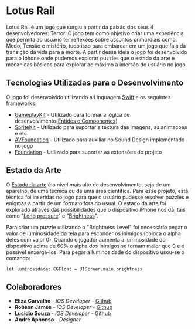 # Lotus Rail
 
Lotus Rail é um jogo que surgiu a partir da paixão dos seus 4 desenvolvedores: Terror. O jogo tem como objetivo criar uma experiência que permita ao usuário ter reflexões sobre assuntos primordiais como: Medo, Tensão e mistério, tudo isso para embarcar em um jogo que fala da transição da vida para a morte. A partir dessa ideia o jogo foi desenvolvido para o Iphone onde pudemos explorar puzzles que o estado da arte e mecanicas básicas para explorar ao máximo a imersão do usuário no jogo. 

## Tecnologias Utilizadas para o Desenvolvimento

O jogo foi desenvolvido utilizando a Linguagem [Swift](https://swift.org) e os seguintes frameworks:

* [GameplayKit](https://developer.apple.com/documentation/gameplaykit) - Utilizado para formar a lógica de desenvolvimento([Entides e Componentes](https://developer.apple.com/library/archive/documentation/General/Conceptual/GameplayKit_Guide/EntityComponent.html)) 
* [SpriteKit](https://developer.apple.com/spritekit/) - Utilizado para suportar a textura das imagens, as animaçoes e etc. 
* [AVFoundation](https://developer.apple.com/av-foundation/) - Utilizado para auxiliar no Sound Design implementado no jogo
* [Foundation](https://developer.apple.com/documentation/foundation) - Utilizado para suportar as extensões do projeto

## Estado da Arte 

O [Estado da arte](https://pt.wikipedia.org/wiki/Estado_da_arte) é o nível mais alto de desenvolvimento, seja de um aparelho, de uma técnica ou de uma área científica. Para esse projeto, está técnica foi inseridas no jogo para que o usuário pudesse resolver puzzles e enigmas a partir de um formato fora do usual. O estado da arte foi explorado através das possibilidades que o dispositivo iPhone nos dá, tais como "[Long pressure](https://developer.apple.com/documentation/uikit/touches_presses_and_gestures/handling_uikit_gestures/handling_long-press_gestures)" e "[Brightness](https://developer.apple.com/documentation/uikit/uiscreen/1617830-brightness)". 

Para criar um puzzle utilizando o "Brightness Level" foi necessário pegar o valor de luminosidade da tela para esconder os inimigos (coloca o alpha deles com valor 0). Quando o jogador aumenta a luminosidade do dispositivo acima de 60% o alpha dos inimigos se tornam maior que 0 e é possível enxergá-los.
Para pegar a luminosidade do dispositivo usou-se o comando:

```
let luminosidade: CGFloat = UIScreen.main.brightness
```

## Colaboradores

* **Eliza Carvalho** - *iOS Developer* - [Github](https://github.com/eliza-pc)
* **Robson James** - *iOS Developer* - [Github](https://github.com/James-1997)
* **Lucidio Souza** - *iOS Developer* - [Github](https://github.com/LucidioABS)
* **André Aphonso** - *Designer* 


